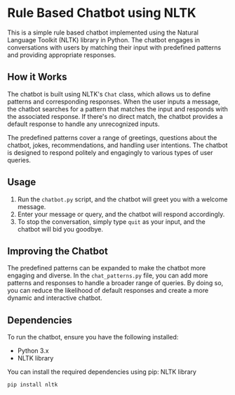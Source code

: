 # Rule Based Chatbot using NLTK

This is a simple rule based chatbot implemented using the Natural Language Toolkit (NLTK) library in Python. The chatbot engages in conversations with users by matching their input with predefined patterns and providing appropriate responses.

## How it Works

The chatbot is built using NLTK's `Chat` class, which allows us to define patterns and corresponding responses. When the user inputs a message, the chatbot searches for a pattern that matches the input and responds with the associated response. If there's no direct match, the chatbot provides a default response to handle any unrecognized inputs.

The predefined patterns cover a range of greetings, questions about the chatbot, jokes, recommendations, and handling user intentions. The chatbot is designed to respond politely and engagingly to various types of user queries.

## Usage

1. Run the `chatbot.py` script, and the chatbot will greet you with a welcome message.
2. Enter your message or query, and the chatbot will respond accordingly.
3. To stop the conversation, simply type `quit` as your input, and the chatbot will bid you goodbye.

## Improving the Chatbot

The predefined patterns can be expanded to make the chatbot more engaging and diverse. In the `chat_patterns.py` file, you can add more patterns and responses to handle a broader range of queries. By doing so, you can reduce the likelihood of default responses and create a more dynamic and interactive chatbot.

## Dependencies

To run the chatbot, ensure you have the following installed:

- Python 3.x
- NLTK library

You can install the required dependencies using pip:
NLTK library
```bash
pip install nltk

